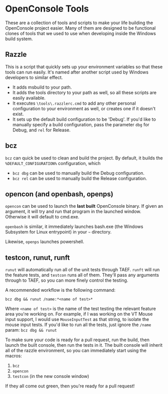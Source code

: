# OpenConsole Tools

These are a collection of tools and scripts to make your life building the
OpenConsole project easier. Many of them are designed to be functional clones of
tools that we used to use when developing inside the Windows build system.

## Razzle

This is a script that quickly sets up your environment variables so that these
tools can run easily. It's named after another script used by Windows developers
to similar effect.
 - It adds msbuild to your path.
 - It adds the tools directory to your path as well, so all these scripts are
 easily available.
 - It executes `\tools\.razzlerc.cmd` to add any other personal configuration to
 your environment as well, or creates one if it doesn't exist.
 - It sets up the default build configuration to be 'Debug'. If you'd like to
 manually specify a build configuration, pass the parameter `dbg` for Debug, and
 `rel` for Release.

## bcz

`bcz` can quick be used to clean and build the project. By default, it builds
the `%DEFAULT_CONFIGURATION%` configuration, which

 - `bcz dbg` can be used to manually build the Debug configuration.
 - `bcz rel` can be used to manually build the Release configuration.


## opencon (and openbash, openps)

`opencon` can be used to launch the **last built** OpenConsole binary. If given an
argument, it will try and run that program in the launched window. Otherwise it
will default to cmd.exe.

`openbash` is similar, it immediately launches bash.exe (the Windows Subsystem
for Linux entrypoint) in your `~` directory.

Likewise, `openps` launches powershell.

## testcon, runut, runft
`runut` will automatically run all of the unit tests through TAEF. `runft` will
run the feature tests, and `testcon` runs all of them. They'll pass any
arguments through to TAEF, so you can more finely control the testing.

A recommended workflow is the following command:
```
bcz dbg && runut /name:*<name of test>*
```
Where `<name of test>` is the name of the test testing the relevant feature area
you're working on. For example, if I was working on the VT Mouse input support,
I would use `MouseInputTest` as that string, to isolate the mouse input tests.
If you'd like to run all the tests, just ignore the `/name` param:
`bcz dbg && runut`

To make sure your code is ready for a pull request, run the build, then launch
the built console, then run the tests in it. The built console will inherit all
of the razzle environment, so you can immediately start using the macros:
 1. `bcz`
 2. `opencon`
 3. `testcon` (in the new console window)

If they all come out green, then you're ready for a pull request!
